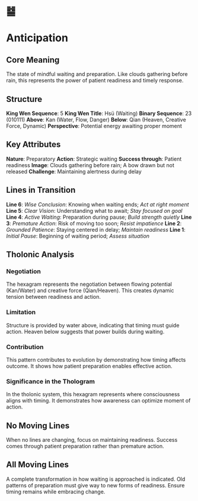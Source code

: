 # ䷄ 
# Anticipation

## Core Meaning
The state of mindful waiting and preparation. Like clouds gathering before rain, this represents the power of patient readiness and timely response.

## Structure
**King Wen Sequence**: 5
**King Wen Title**: Hsü (Waiting)
**Binary Sequence**: 23 (010111)
**Above**: Kan (Water, Flow, Danger)
**Below**: Qian (Heaven, Creative Force, Dynamic)
**Perspective**: Potential energy awaiting proper moment

## Key Attributes
**Nature**: Preparatory
**Action**: Strategic waiting
**Success through**: Patient readiness
**Image**: Clouds gathering before rain; A bow drawn but not released
**Challenge**: Maintaining alertness during delay

## Lines in Transition
**Line 6**: *Wise Conclusion*: Knowing when waiting ends; *Act at right moment*
**Line 5**: *Clear Vision*: Understanding what to await; *Stay focused on goal*
**Line 4**: *Active Waiting*: Preparation during pause; *Build strength quietly*
**Line 3**: *Premature Action*: Risk of moving too soon; *Resist impatience*
**Line 2**: *Grounded Patience*: Staying centered in delay; *Maintain readiness*
**Line 1**: *Initial Pause*: Beginning of waiting period; *Assess situation*

## Tholonic Analysis
### Negotiation
The hexagram represents the negotiation between flowing potential (Kan/Water) and creative force (Qian/Heaven). This creates dynamic tension between readiness and action.

### Limitation
Structure is provided by water above, indicating that timing must guide action. Heaven below suggests that power builds during waiting.

### Contribution
This pattern contributes to evolution by demonstrating how timing affects outcome. It shows how patient preparation enables effective action.

### Significance in the Thologram
In the tholonic system, this hexagram represents where consciousness aligns with timing. It demonstrates how awareness can optimize moment of action.

## No Moving Lines
When no lines are changing, focus on maintaining readiness. Success comes through patient preparation rather than premature action.

## All Moving Lines
A complete transformation in how waiting is approached is indicated. Old patterns of preparation must give way to new forms of readiness. Ensure timing remains while embracing change.